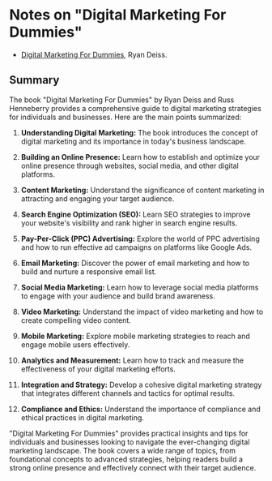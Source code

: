 # Notes on "Digital Marketing For Dummies"

* [Digital Marketing For Dummies](https://amzn.to/3rUufz5), Ryan Deiss.

## Summary

The book "Digital Marketing For Dummies" by Ryan Deiss and Russ Henneberry provides a comprehensive guide to digital marketing strategies for individuals and businesses. Here are the main points summarized:

1. **Understanding Digital Marketing:** The book introduces the concept of digital marketing and its importance in today's business landscape.

2. **Building an Online Presence:** Learn how to establish and optimize your online presence through websites, social media, and other digital platforms.

3. **Content Marketing:** Understand the significance of content marketing in attracting and engaging your target audience.

4. **Search Engine Optimization (SEO):** Learn SEO strategies to improve your website's visibility and rank higher in search engine results.

5. **Pay-Per-Click (PPC) Advertising:** Explore the world of PPC advertising and how to run effective ad campaigns on platforms like Google Ads.

6. **Email Marketing:** Discover the power of email marketing and how to build and nurture a responsive email list.

7. **Social Media Marketing:** Learn how to leverage social media platforms to engage with your audience and build brand awareness.

8. **Video Marketing:** Understand the impact of video marketing and how to create compelling video content.

9. **Mobile Marketing:** Explore mobile marketing strategies to reach and engage mobile users effectively.

10. **Analytics and Measurement:** Learn how to track and measure the effectiveness of your digital marketing efforts.

11. **Integration and Strategy:** Develop a cohesive digital marketing strategy that integrates different channels and tactics for optimal results.

12. **Compliance and Ethics:** Understand the importance of compliance and ethical practices in digital marketing.

"Digital Marketing For Dummies" provides practical insights and tips for individuals and businesses looking to navigate the ever-changing digital marketing landscape. The book covers a wide range of topics, from foundational concepts to advanced strategies, helping readers build a strong online presence and effectively connect with their target audience.

